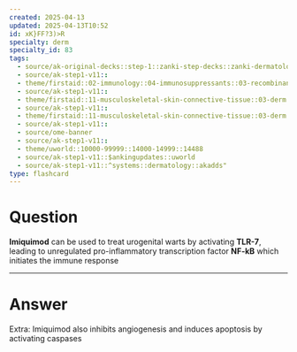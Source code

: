 ```yaml
---
created: 2025-04-13
updated: 2025-04-13T10:52
id: xK}FF?3)>R
specialty: derm
specialty_id: 83
tags:
  - source/ak-original-decks::step-1::zanki-step-decks::zanki-dermatology
  - source/ak-step1-v11::
  - theme/firstaid::02-immunology::04-immunosuppressants::03-recombinant-cytokines-&-clinical-uses::immunotherapy::imiquimod
  - source/ak-step1-v11::
  - theme/firstaid::11-musculoskeletal-skin-connective-tissue::03-derm::18-pharm
  - source/ak-step1-v11::
  - theme/firstaid::11-musculoskeletal-skin-connective-tissue::03-derm::18-pharm::imiquimod
  - source/ak-step1-v11::
  - source/ome-banner
  - source/ak-step1-v11::
  - theme/uworld::10000-99999::14000-14999::14488
  - source/ak-step1-v11::$ankingupdates::uworld
  - source/ak-step1-v11::^systems::dermatology::akadds"
type: flashcard
---
```


# Question
**Imiquimod** can be used to treat urogenital warts by activating **TLR-7**, leading to unregulated pro-inflammatory transcription factor **NF-kB** which initiates the immune response

---

# Answer
Extra: Imiquimod also inhibits angiogenesis and induces apoptosis by activating caspases